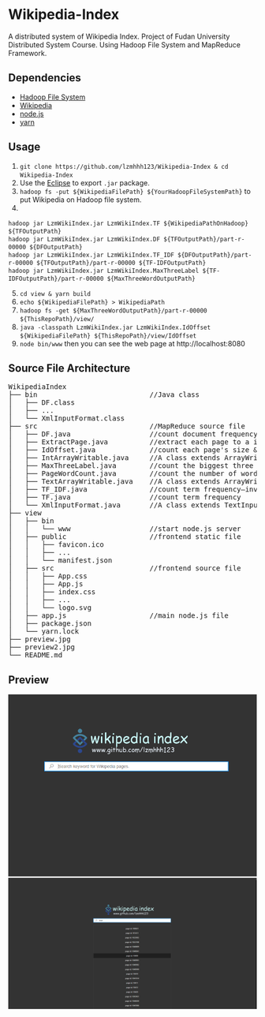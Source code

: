 # Wikipedia-Index
A distributed system of Wikipedia Index. Project of Fudan University Distributed System Course.
Using Hadoop File System and MapReduce Framework.

## Dependencies
- [Hadoop File System](http://hadoop.apache.org/)
- [Wikipedia](https://dumps.wikimedia.org/enwikisource/latest/)
- [node.js](https://nodejs.org/)
- [yarn](https://yarnpkg.com/)

## Usage
1. `git clone https://github.com/lzmhhh123/Wikipedia-Index & cd Wikipedia-Index`
2. Use the [Eclipse](https://www.eclipse.org/downloads/packages/eclipse-ide-java-ee-developers/neon3) to export `.jar` package.
3. `hadoop fs -put ${WikipediaFilePath} ${YourHadoopFileSystemPath}` to put Wikipedia on Hadoop file system.
4.
```
hadoop jar LzmWikiIndex.jar LzmWikiIndex.TF ${WikipediaPathOnHadoop} ${TFOutputPath}
hadoop jar LzmWikiIndex.jar LzmWikiIndex.DF ${TFOutputPath}/part-r-00000 ${DFOutputPath}
hadoop jar LzmWikiIndex.jar LzmWikiIndex.TF_IDF ${DFOutputPath}/part-r-00000 ${TFOutputPath}/part-r-00000 ${TF-IDFOutputPath}
hadoop jar LzmWikiIndex.jar LzmWikiIndex.MaxThreeLabel ${TF-IDFOutputPath}/part-r-00000 ${MaxThreeWordOutputPath}
```
5. `cd view & yarn build`
6. `echo ${WikipediaFilePath} > WikipediaPath`
6. `hadoop fs -get ${MaxThreeWordOutputPath}/part-r-00000 ${ThisRepoPath}/view/`
7. `java -classpath LzmWikiIndex.jar LzmWikiIndex.IdOffset ${WikipediaFilePath} ${ThisRepoPath}/view/IdOffset`
8. `node bin/www` then you can see the web page at http://localhost:8080

## Source File Architecture
<pre>
WikipediaIndex
├── bin                           //Java class
│   ├── DF.class
│   ├── ...
│   └── XmlInputFormat.class
├── src                           //MapReduce source file
│   ├── DF.java                   //count document frequency
│   ├── ExtractPage.java          //extract each page to a independent file
│   ├── IdOffset.java             //count each page's size & offset in Wikipedia
│   ├── IntArrayWritable.java     //A class extends ArrayWritable
│   ├── MaxThreeLabel.java        //count the biggest three TF-IDF words for each page
│   ├── PageWordCount.java        //count the number of words for each PageWordCount
│   ├── TextArrayWritable.java    //A class extends ArrayWritable
│   ├── TF_IDF.java               //count term frequency–inverse document frequency
│   ├── TF.java                   //count term frequency
│   └── XmlInputFormat.java       //A class extends TextInputFormat
├── view
│   ├── bin
│   │   └── www                   //start node.js server
│   ├── public                    //frontend static file
│   │   ├── favicon.ico
│   │   ├── ...
│   │   └── manifest.json
│   ├── src                       //frontend source file
│   │   ├── App.css
│   │   ├── App.js
│   │   ├── index.css
│   │   ├── ...
│   │   └── logo.svg
│   ├── app.js                    //main node.js file
│   ├── package.json
│   └── yarn.lock
├── preview.jpg
├── preview2.jpg
└── README.md
</pre>

## Preview
![Alt text](/preview.jpg)
![Alt text](/preview2.jpg)
